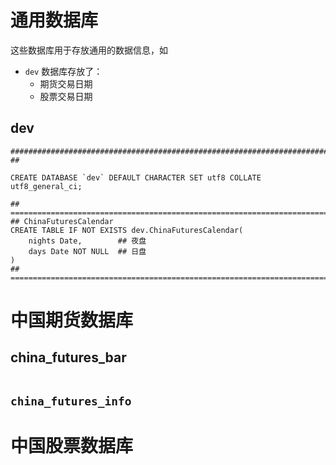 <!--  -->
# 通用数据库
这些数据库用于存放通用的数据信息，如
- `dev` 数据库存放了：
    - 期货交易日期
    - 股票交易日期

## dev

```mysql
###############################################################################
## 

CREATE DATABASE `dev` DEFAULT CHARACTER SET utf8 COLLATE utf8_general_ci;

## =============================================================================
## ChinaFuturesCalendar
CREATE TABLE IF NOT EXISTS dev.ChinaFuturesCalendar(
    nights Date,		## 夜盘
    days Date NOT NULL	## 日盘
)
## =============================================================================
```




<!--  -->
# 中国期货数据库

## china_futures_bar

```mysql

```



## `china_futures_info`



<!--  -->

# 中国股票数据库
